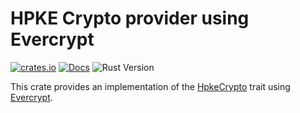 # HPKE Crypto provider using Evercrypt

[![crates.io][crate-badge]][crate-link]
[![Docs][docs-badge]][docs-link]
![Rust Version][rustc-image]

This crate provides an implementation of the [HpkeCrypto] trait using [Evercrypt].

[evercrypt]: https://crates.io/crates/evercrypt
[hpkecrypto]: https://github.com/franziskuskiefer/hpke-rs/tree/main/traits
[rustc-image]: https://img.shields.io/badge/rustc-1.56+-blue.svg?style=for-the-badge
[docs-badge]: https://img.shields.io/badge/docs-rs-blue.svg?style=for-the-badge
[docs-link]: https://docs.rs/hpke-rs-evercrypt
[crate-badge]: https://img.shields.io/crates/v/hpke-rs-evercrypt.svg?style=for-the-badge
[crate-link]: https://crates.io/crates/hpke-rs-evercrypt
